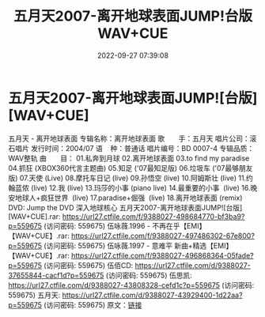﻿---
title: 五月天2007-离开地球表面JUMP!台版WAV+CUE
date: 2022-09-27 07:39:08
categories: WAV车载音乐、镜像
tags: 华语中文
---
# 五月天2007-离开地球表面JUMP![台版][WAV+CUE]

五月天 - 离开地球表面
专辑名称：离开地球表面
歌　　手：五月天
唱片公司：滚石唱片
发行时间：2004/07
语    种：普通话
唱片编号：BD 0007-4
专辑品质：WAV整轨
曲　　目：
01.私奔到月球
02.离开地球表面
03.to find my paradise
04.抓狂 (XBOX360代言主题曲)
05.知足 ('07最知足版)
06.垃圾车 ('07最够朋友版)
07.天使 (Live)
08.摩托车日记 (live)
09.孙悟空 (live)
10.阿姆斯壮 (live)
11.约翰蓝侬 (live)
12.我 (live)
13.玛莎的小事 (piano live)
14.最重要的小事  (live)
16.晚安地球人+疯狂世界  (live)
17.paradise+倔强  (live)
18.离开地球表面 (remix)
DVD:
Jump the DVD 深入地球核心
五月天2007-离开地球表面JUMP![台版][WAV+CUE].rar:
https://url27.ctfile.com/f/9388027-498684770-bf3ba9?p=559675
(访问密码: 559675)
伍咏薇.1996 - 不再在乎【EMI】【WAV+CUE】.rar: https://url27.ctfile.com/f/9388027-497486302-67e800?p=559675
(访问密码: 559675)
伍咏薇.1997 - 意难平 新曲+精选【EMI】【WAV+CUE】.rar: https://url27.ctfile.com/f/9388027-496868364-05fade?p=559675
(访问密码: 559675)
伍佰CD: https://url27.ctfile.com/d/9388027-37655844-cacf1d?p=559675
(访问密码: 559675)
伍思凯: https://url27.ctfile.com/d/9388027-43808328-cefd1c?p=559675
(访问密码: 559675)
五月天: https://url27.ctfile.com/d/9388027-43929400-1d22aa?p=559675
(访问密码: 559675)
原文：[链接](https://blog.sina.com.cn/s/blog_1647c7e7601030zmb.html)